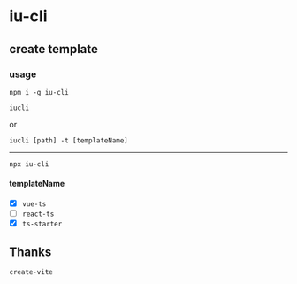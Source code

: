 # iu-cli

## create template

### usage

```shell
npm i -g iu-cli
```

```shell
iucli
```
or
```shell
iucli [path] -t [templateName]
```

---

```shell
npx iu-cli
```

#### templateName

- [x] `vue-ts`
- [ ] `react-ts`
- [x] `ts-starter`

## Thanks
`create-vite`
